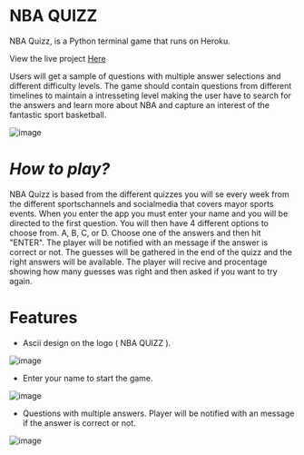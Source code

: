 # **NBA QUIZZ**

NBA Quizz, is a Python terminal game that runs on Heroku.

View the live project [Here](https://nbaquizz.herokuapp.com)

Users will get a sample of questions with multiple answer selections and different difficulty levels. The game should contain questions from different timelines to maintain a intresseting level making the user have to search for the answers and learn more about NBA and capture an interest of the fantastic sport basketball.

![image](https://user-images.githubusercontent.com/100356636/179196042-9378f584-9e41-4667-bef4-b0798d8e554d.png)

# *How to play?*

NBA Quizz is based from the different quizzes you will se every week from the different sportschannels and socialmedia that covers mayor sports events.
When you enter the app you must enter your name and you will be directed to the first question. You will then have 4 different options to choose from. A, B, C, or D.
Choose one of the answers and then hit "ENTER". The player will be notified with an message if the answer is correct or not.
The guesses will be gathered in the end of the quizz and the right answers will be available. The player will recive and procentage showing how many guesses was right and then asked if you want to try again. 

# **Features**

* Ascii design on the logo ( NBA QUIZZ ).

![image](https://user-images.githubusercontent.com/100356636/179201570-ea226adf-08ab-4c36-8d97-d8a5e6cd22e3.png)

* Enter your name to start the game.

![image](https://user-images.githubusercontent.com/100356636/179202722-750f3210-3c59-4b97-9127-df6585c5b326.png)

* Questions with multiple answers. Player will be notified with an message if the answer is correct or not.

![image](https://user-images.githubusercontent.com/100356636/179208078-cc31b025-306e-455f-aca1-31253ebf6a68.png)
